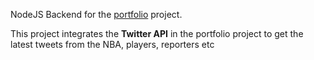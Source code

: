NodeJS Backend for the [portfolio](https://github.com/AditModi/NBA-Portfolio) project.


This project integrates the __Twitter API__ in the portfolio project to get the latest tweets from the NBA, players, reporters etc

